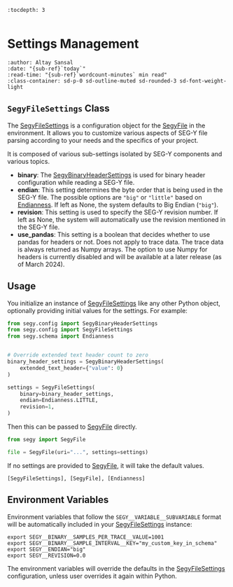 ```{eval-rst}
:tocdepth: 3
```

```{currentModule} segy.config

```

# Settings Management

```{article-info}
:author: Altay Sansal
:date: "{sub-ref}`today`"
:read-time: "{sub-ref}`wordcount-minutes` min read"
:class-container: sd-p-0 sd-outline-muted sd-rounded-3 sd-font-weight-light
```

## `SegyFileSettings` Class

The [SegyFileSettings] is a configuration object for the
[SegyFile] in the environment. It allows you to customize various aspects of
SEG-Y file parsing according to your needs and the specifics of your project.

It is composed of various sub-settings isolated by SEG-Y components and various topics.

- **binary**: The [SegyBinaryHeaderSettings] is used for binary header configuration
  while reading a SEG-Y file.
- **endian**: This setting determines the byte order that is being used in the SEG-Y file.
  The possible options are `"big"` or `"little"` based on [Endianness]. If left as None,
  the system defaults to Big Endian (`"big"`).
- **revision**: This setting is used to specify the SEG-Y revision number. If left as
  None, the system will automatically use the revision mentioned in the SEG-Y file.
- **use_pandas**: This setting is a boolean that decides whether to use pandas for
  headers or not. Does not apply to trace data. The trace data is always returned
  as Numpy arrays. The option to use Numpy for headers is currently disabled and will
  be available at a later release (as of March 2024).

## Usage

You initialize an instance of [SegyFileSettings] like any other Python object,
optionally providing initial values for the settings. For example:

```python
from segy.config import SegyBinaryHeaderSettings
from segy.config import SegyFileSettings
from segy.schema import Endianness


# Override extended text header count to zero
binary_header_settings = SegyBinaryHeaderSettings(
    extended_text_header={"value": 0}
)

settings = SegyFileSettings(
    binary=binary_header_settings,
    endian=Endianness.LITTLE,
    revision=1,
)
```

Then this can be passed to [SegyFile] directly.

```python
from segy import SegyFile

file = SegyFile(uri="...", settings=settings)
```

If no settings are provided to [SegyFile], it will take the default values.

```{seealso}
[SegyFileSettings], [SegyFile], [Endianness]
```

## Environment Variables

Environment variables that follow the `SEGY__VARIABLE__SUBVARIABLE` format will be
automatically included in your [SegyFileSettings] instance:

```shell
export SEGY__BINARY__SAMPLES_PER_TRACE__VALUE=1001
export SEGY__BINARY__SAMPLE_INTERVAL__KEY="my_custom_key_in_schema"
export SEGY__ENDIAN="big"
export SEGY__REVISION=0.0
```

The environment variables will override the defaults in the [SegyFileSettings]
configuration, unless user overrides it again within Python.

[endianness]: #Endianness
[segyfilesettings]: #SegyFileSettings
[segyfile]: #SegyFile
[segybinaryheadersettings]: #SegyBinaryHeaderSettings

